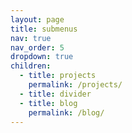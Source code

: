 ```yaml
---
layout: page
title: submenus
nav: true
nav_order: 5
dropdown: true
children:
  - title: projects
    permalink: /projects/
  - title: divider
  - title: blog
    permalink: /blog/
---
```

